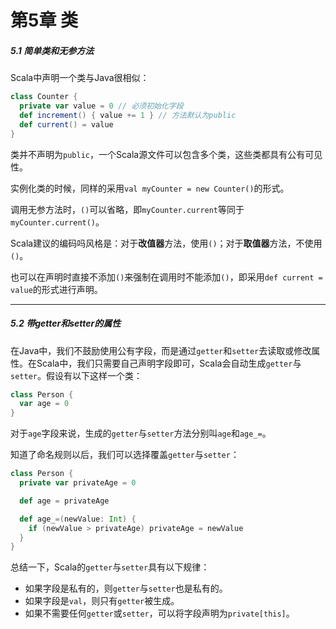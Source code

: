 # 第5章 类

##### 5.1 简单类和无参方法

Scala中声明一个类与Java很相似：

```scala
class Counter {
  private var value = 0 // 必须初始化字段
  def increment() { value += 1 } // 方法默认为public
  def current() = value
}
```

类并不声明为`public`，一个Scala源文件可以包含多个类，这些类都具有公有可见性。

实例化类的时候，同样的采用`val myCounter = new Counter()`的形式。

调用无参方法时，`()`可以省略，即`myCounter.current`等同于`myCounter.current()`。

Scala建议的编码吗风格是：对于**改值器**方法，使用`()`；对于**取值器**方法，不使用`()`。

也可以在声明时直接不添加`()`来强制在调用时不能添加`()`，即采用`def current = value`的形式进行声明。

---

##### 5.2 带getter和setter的属性

在Java中，我们不鼓励使用公有字段，而是通过`getter`和`setter`去读取或修改属性。在Scala中，我们只需要自己声明字段即可，Scala会自动生成`getter`与`setter`。假设有以下这样一个类：

```scala
class Person {
  var age = 0
}
```

对于`age`字段来说，生成的`getter`与`setter`方法分别叫`age`和`age_=`。

知道了命名规则以后，我们可以选择覆盖`getter`与`setter`：

```scala
class Person {
  private var privateAge = 0

  def age = privateAge

  def age_=(newValue: Int) {
    if (newValue > privateAge) privateAge = newValue
  }
}
```

总结一下，Scala的`getter`与`setter`具有以下规律：

* 如果字段是私有的，则`getter`与`setter`也是私有的。
* 如果字段是`val`，则只有`getter`被生成。
* 如果不需要任何`getter`或`setter`，可以将字段声明为`private[this]`。



